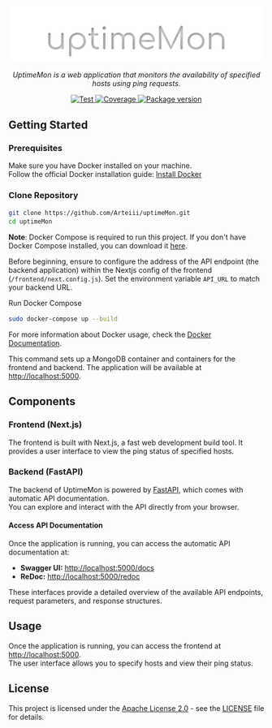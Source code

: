 <p align="center">
  <img src="https://raw.githubusercontent.com/Arteiii/uptimeMon/main/frontend/public/logo.svg" alt="uptimeMon">
</p>
<p align="center">
    <em>UptimeMon is a web application that monitors the availability of specified hosts using ping requests.</em>
</p>
<p align="center">
<a href="https://github.com/arteiii/uptimemon/actions/workflows/python_cov.yml" target="_blank">
    <img src="https://github.com/arteiii/uptimemon/actions/workflows/python_cov.yml/badge.svg" alt="Test">
</a>
<a href="https://codecov.io/gh/Arteiii/uptimeMon" target="_blank">
    <img src="https://codecov.io/gh/Arteiii/uptimeMon/graph/badge.svg?token=BQCJEON4D4" alt="Coverage">
</a>
<a href="https://www.codefactor.io/repository/github/arteiii/uptimemon" target="_blank">
    <img src="https://www.codefactor.io/repository/github/arteiii/uptimemon/badge" alt="Package version">
</a>
</p>

## Getting Started

### Prerequisites

Make sure you have Docker installed on your machine.  
Follow the official Docker installation guide: [Install Docker](https://docs.docker.com/engine/install/)

### Clone Repository

```bash
git clone https://github.com/Arteiii/uptimeMon.git
cd uptimeMon
```

**Note**: Docker Compose is required to run this project. If you don't have Docker Compose installed, you can download it [here](https://docs.docker.com/compose/install/).


Before beginning, ensure to configure the address of the API endpoint (the backend application) within the Nextjs config of the frontend (``/frontend/next.config.js``). Set the environment variable ``API_URL`` to match your backend URL.


Run Docker Compose

```bash
sudo docker-compose up --build
```

For more information about Docker usage, check the [Docker Documentation](https://docs.docker.com/).

This command sets up a MongoDB container and containers for the frontend and backend. The application will be available at <http://localhost:5000>.

## Components

### Frontend (Next.js)

The frontend is built with Next.js, a fast web development build tool. It provides a user interface to view the ping status of specified hosts.

### Backend (FastAPI)

The backend of UptimeMon is powered by [FastAPI](https://fastapi.tiangolo.com/), which comes with automatic API documentation.  
You can explore and interact with the API directly from your browser.

#### Access API Documentation

Once the application is running, you can access the automatic API documentation at:

- **Swagger UI:** <http://localhost:5000/docs>
- **ReDoc:** <http://localhost:5000/redoc>

These interfaces provide a detailed overview of the available API endpoints, request parameters, and response structures.

## Usage

Once the application is running, you can access the frontend at <http://localhost:5000>.  
The user interface allows you to specify hosts and view their ping status.

## License

This project is licensed under the [Apache License 2.0](https://opensource.org/license/apache-2-0/) - see the [LICENSE](LICENSE) file for details.
